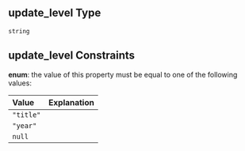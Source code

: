 ## update\_level Type

`string`

## update\_level Constraints

**enum**: the value of this property must be equal to one of the following values:

| Value     | Explanation |
| :-------- | :---------- |
| `"title"` |             |
| `"year"`  |             |
| `null`    |             |
